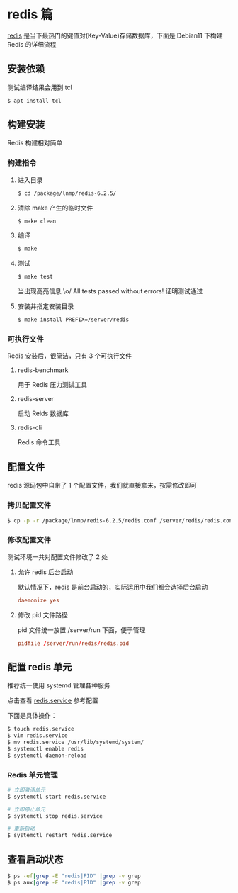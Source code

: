 # redis 篇

[redis](https://redis.io/download) 是当下最热门的键值对(Key-Value)存储数据库，下面是 Debian11 下构建 Redis 的详细流程

## 安装依赖

测试编译结果会用到 tcl

```sh
$ apt install tcl
```

## 构建安装

Redis 构建相对简单

### 构建指令

1. 进入目录

    ```sh
    $ cd /package/lnmp/redis-6.2.5/
    ```

2. 清除 make 产生的临时文件

    ```sh
    $ make clean
    ```

3. 编译

    ```sh
    $ make
    ```

4. 测试

    ```sh
    $ make test
    ```

    当出现高亮信息 \o/ All tests passed without errors! 证明测试通过

5. 安装并指定安装目录

    ```sh
    $ make install PREFIX=/server/redis
    ```

### 可执行文件

Redis 安装后，很简洁，只有 3 个可执行文件

1. redis-benchmark

    用于 Redis 压力测试工具

2. redis-server

    启动 Reids 数据库

3. redis-cli

    Redis 命令工具

## 配置文件

redis 源码包中自带了 1 个配置文件，我们就直接拿来，按需修改即可

### 拷贝配置文件

```sh
$ cp -p -r /package/lnmp/redis-6.2.5/redis.conf /server/redis/redis.conf
```

### 修改配置文件

测试环境一共对配置文件修改了 2 处

1. 允许 redis 后台启动

    默认情况下，redis 是前台启动的，实际运用中我们都会选择后台启动

    ```conf
    daemonize yes
    ```

2. 修改 pid 文件路径

    pid 文件统一放置 /server/run 下面，便于管理

    ```conf
    pidfile /server/run/redis/redis.pid
    ```

## 配置 redis 单元

推荐统一使用 systemd 管理各种服务

点击查看 [redis.service](./service/redis.service.md) 参考配置

下面是具体操作：

```sh
$ touch redis.service
$ vim redis.service
$ mv redis.service /usr/lib/systemd/system/
$ systemctl enable redis
$ systemctl daemon-reload
```

### Redis 单元管理

```sh
# 立即激活单元
$ systemctl start redis.service

# 立即停止单元
$ systemctl stop redis.service

# 重新启动
$ systemctl restart redis.service
```

## 查看启动状态

```sh
$ ps -ef|grep -E "redis|PID" |grep -v grep
$ ps aux|grep -E "redis|PID" |grep -v grep
```
